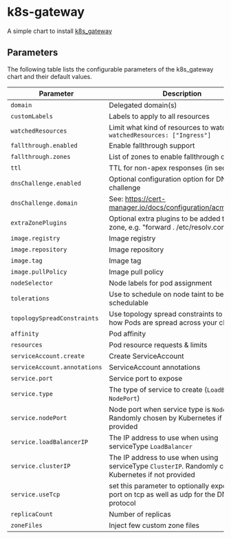 # k8s-gateway
A simple chart to install [k8s_gateway](https://github.com/k8s-gateway/k8s_gateway)


## Parameters

The following table lists the configurable parameters of the k8s_gateway chart and their default values.

| Parameter                        | Description                                                                               | Default               |
| -------------------------------- | ----------------------------------------------------------------------------------------- | --------------------- |
| `domain`                         | Delegated domain(s)                                                                       |                       |
| `customLabels`                   | Labels to apply to all resources                                                          | `{}`                  |
| `watchedResources`               | Limit what kind of resources to watch, e.g. `watchedResources: ["Ingress"]`               | `[]`                  |
| `fallthrough.enabled`            | Enable fallthrough support                                                                | `false`               |
| `fallthrough.zones`              | List of zones to enable fallthrough on                                                    | `[]`                  |
| `ttl`                            | TTL for non-apex responses (in seconds)                                                   | `300`                 |
| `dnsChallenge.enabled`           | Optional configuration option for DNS01 challenge                                         | `false`               |
| `dnsChallenge.domain`            | See: https://cert-manager.io/docs/configuration/acme/dns01/                               | `dns01.clouddns.com`  |
| `extraZonePlugins`               | Optional extra plugins to be added to the zone, e.g. "forward . /etc/resolv.conf"         | `""`                  | 
| `image.registry`                 | Image registry                                                                            | `quay.io`             |
| `image.repository`               | Image repository                                                                          | `oriedge/k8s_gateway` |
| `image.tag`                      | Image tag                                                                                 | `latest`              |
| `image.pullPolicy`               | Image pull policy                                                                         | `Always`              |
| `nodeSelector`                   | Node labels for pod assignment                                                            | `{}`                  |
| `tolerations`                    | Use to schedule on node taint to be not schedulable                                       | `[]`                  |
| `topologySpreadConstraints`      | Use topology spread constraints to control how Pods are spread across your cluster        | `[]`                  |
| `affinity`                       | Pod affinity                                                                              | `{}`                  |
| `resources`                      | Pod resource requests & limits                                                            | `{}`                  |
| `serviceAccount.create`          | Create ServiceAccount                                                                     | `true`                |
| `serviceAccount.annotations`     | ServiceAccount annotations                                                                |                       |
| `service.port`                   | Service port to expose                                                                    | `53`                  |
| `service.type`                   | The type of service to create (`LoadBalancer`, `NodePort`)                                | `LoadBalancer`        |
| `service.nodePort`               | Node port when service type is `NodePort`. Randomly chosen by Kubernetes if not provided  |                       |
| `service.loadBalancerIP`         | The IP address to use when using serviceType `LoadBalancer`                               |                       |
| `service.clusterIP`              | The IP address to use when using serviceType `ClusterIP`. Randomly chosen by Kubernetes if not provided  |        |
| `service.useTcp`                 | set this parameter to optionally expose the port on tcp as well as udp for the DNS protocol  | `false`            |
| `replicaCount`                   | Number of replicas                                                                        | `1`                   |
| `zoneFiles`                      | Inject few custom zone files                                                              | `[]`                  |
